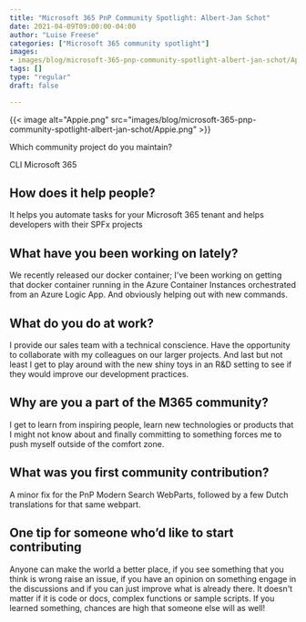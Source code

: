 ```yaml
---
title: "Microsoft 365 PnP Community Spotlight: Albert-Jan Schot"
date: 2021-04-09T09:00:00-04:00
author: "Luise Freese"
categories: ["Microsoft 365 community spotlight"]
images:
- images/blog/microsoft-365-pnp-community-spotlight-albert-jan-schot/Appie.png
tags: []
type: "regular"
draft: false

---
```


{{< image alt="Appie.png" src="images/blog/microsoft-365-pnp-community-spotlight-albert-jan-schot/Appie.png" >}}

Which community project do you maintain? 

 CLI Microsoft 365 

## How does it help people?  

It helps you automate tasks for your Microsoft 365 tenant and helps developers with their SPFx projects

## What have you been working on lately? 

 We recently released our docker container; I've been working on getting that docker container running in the Azure Container Instances orchestrated from an Azure Logic App. And obviously helping out with new commands.  

## What do you do at work? 

 I provide our sales team with a technical conscience. Have the opportunity to collaborate with my colleagues on our larger projects. And last but not least I get to play around with the new shiny toys in an R&D setting to see if they would improve our development practices.

## Why are you a part of the M365 community? 

 I get to learn from inspiring people, learn new technologies or products that I might not know about and finally committing to something forces me to push myself outside of the comfort zone. 

## What was you first community contribution? 

 A minor fix for the PnP Modern Search WebParts, followed by a few Dutch translations for that same webpart. 


## One tip for someone who’d like to start contributing 

 Anyone can make the world a better place, if you see something that you think is wrong raise an issue, if you have an opinion on something engage in the discussions and if you can just improve what is already there. It doesn't matter if it is code or docs, complex functions or sample scripts. If you learned something, chances are high that someone else will as well!  
